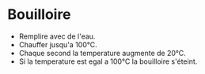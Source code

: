 # Bouilloire 
- Remplire avec de l'eau.
- Chauffer jusqu'a 100°C.
- Chaque second la temperature augmente de 20°C.
- Si la temperature est egal a 100°C la bouilloire s'éteint.